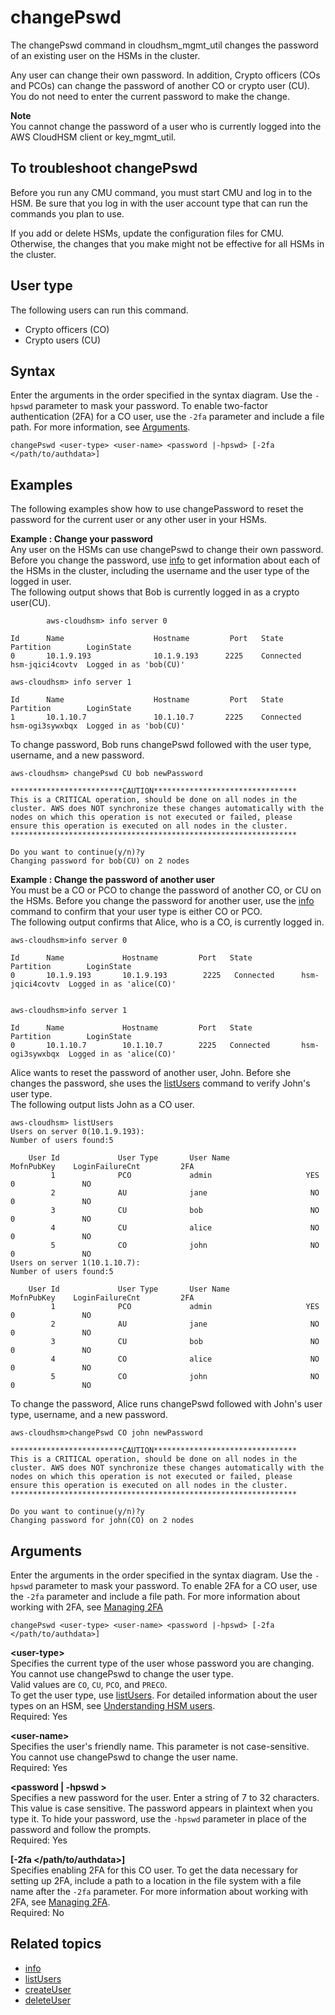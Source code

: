 # changePswd<a name="cloudhsm_mgmt_util-changePswd"></a>

The changePswd command in cloudhsm\_mgmt\_util changes the password of an existing user on the HSMs in the cluster\. 

Any user can change their own password\. In addition, Crypto officers \(COs and PCOs\) can change the password of another CO or crypto user \(CU\)\. You do not need to enter the current password to make the change\.

**Note**  
You cannot change the password of a user who is currently logged into the AWS CloudHSM client or key\_mgmt\_util\.

## To troubleshoot changePswd<a name="troubleshoot-changepassword"></a>

Before you run any CMU command, you must start CMU and log in to the HSM\. Be sure that you log in with the user account type that can run the commands you plan to use\.

If you add or delete HSMs, update the configuration files for CMU\. Otherwise, the changes that you make might not be effective for all HSMs in the cluster\.

## User type<a name="changePswd-userType"></a>

The following users can run this command\.
+ Crypto officers \(CO\)
+ Crypto users \(CU\)

## Syntax<a name="changePswd-syntax"></a>

Enter the arguments in the order specified in the syntax diagram\. Use the `-hpswd` parameter to mask your password\. To enable two\-factor authentication \(2FA\) for a CO user, use the `-2fa` parameter and include a file path\. For more information, see [Arguments](#changePswd-params)\.

```
changePswd <user-type> <user-name> <password |-hpswd> [-2fa </path/to/authdata>]
```

## Examples<a name="changePswd-examples"></a>

The following examples show how to use changePassword to reset the password for the current user or any other user in your HSMs\.

**Example : Change your password**  
Any user on the HSMs can use changePswd to change their own password\. Before you change the password, use [info](cloudhsm_mgmt_util-info.md) to get information about each of the HSMs in the cluster, including the username and the user type of the logged in user\.   
The following output shows that Bob is currently logged in as a crypto user\(CU\)\.  

```
        aws-cloudhsm> info server 0
        
Id      Name                    Hostname         Port   State           Partition        LoginState
0       10.1.9.193              10.1.9.193      2225    Connected       hsm-jqici4covtv  Logged in as 'bob(CU)'
        
aws-cloudhsm> info server 1
        
Id      Name                    Hostname         Port   State           Partition        LoginState
1       10.1.10.7               10.1.10.7       2225    Connected       hsm-ogi3sywxbqx  Logged in as 'bob(CU)'
```
To change password, Bob runs changePswd followed with the user type, username, and a new password\.  

```
aws-cloudhsm> changePswd CU bob newPassword

*************************CAUTION********************************
This is a CRITICAL operation, should be done on all nodes in the
cluster. AWS does NOT synchronize these changes automatically with the
nodes on which this operation is not executed or failed, please
ensure this operation is executed on all nodes in the cluster.
****************************************************************

Do you want to continue(y/n)?y
Changing password for bob(CU) on 2 nodes
```

**Example : Change the password of another user**  
You must be a CO or PCO to change the password of another CO, or CU on the HSMs\. Before you change the password for another user, use the [info](cloudhsm_mgmt_util-info.md) command to confirm that your user type is either CO or PCO\.  
The following output confirms that Alice, who is a CO, is currently logged in\.  

```
aws-cloudhsm>info server 0
        
Id      Name             Hostname         Port   State           Partition        LoginState
0       10.1.9.193       10.1.9.193        2225   Connected      hsm-jqici4covtv  Logged in as 'alice(CO)'
        

aws-cloudhsm>info server 1
        
Id      Name             Hostname         Port   State           Partition        LoginState
0       10.1.10.7        10.1.10.7        2225   Connected       hsm-ogi3sywxbqx  Logged in as 'alice(CO)'
```
 Alice wants to reset the password of another user, John\. Before she changes the password, she uses the [listUsers](cloudhsm_mgmt_util-listUsers.md) command to verify John's user type\.   
 The following output lists John as a CO user\.   

```
aws-cloudhsm> listUsers
Users on server 0(10.1.9.193):
Number of users found:5

    User Id             User Type       User Name            MofnPubKey    LoginFailureCnt         2FA
         1              PCO             admin                     YES               0               NO
         2              AU              jane                       NO               0               NO
         3              CU              bob                        NO               0               NO
         4              CU              alice                      NO               0               NO
         5              CO              john                       NO               0               NO
Users on server 1(10.1.10.7):
Number of users found:5

    User Id             User Type       User Name            MofnPubKey    LoginFailureCnt         2FA
         1              PCO             admin                     YES               0               NO
         2              AU              jane                       NO               0               NO
         3              CU              bob                        NO               0               NO
         4              CO              alice                      NO               0               NO
         5              CO              john                       NO               0               NO
```
To change the password, Alice runs changePswd followed with John's user type, username, and a new password\.  

```
aws-cloudhsm>changePswd CO john newPassword

*************************CAUTION********************************
This is a CRITICAL operation, should be done on all nodes in the
cluster. AWS does NOT synchronize these changes automatically with the
nodes on which this operation is not executed or failed, please
ensure this operation is executed on all nodes in the cluster.
****************************************************************

Do you want to continue(y/n)?y
Changing password for john(CO) on 2 nodes
```

## Arguments<a name="changePswd-params"></a>

Enter the arguments in the order specified in the syntax diagram\. Use the `-hpswd` parameter to mask your password\. To enable 2FA for a CO user, use the `-2fa` parameter and include a file path\. For more information about working with 2FA, see [Managing 2FA](manage-2fa.md)

```
changePswd <user-type> <user-name> <password |-hpswd> [-2fa </path/to/authdata>]
```

**<user\-type>**  
Specifies the current type of the user whose password you are changing\. You cannot use changePswd to change the user type\.   
Valid values are `CO`, `CU`, `PCO`, and `PRECO`\.  
To get the user type, use [listUsers](cloudhsm_mgmt_util-listUsers.md)\. For detailed information about the user types on an HSM, see [Understanding HSM users](manage-hsm-users.md#understanding-users)\.  
Required: Yes

**<user\-name>**  
Specifies the user's friendly name\. This parameter is not case\-sensitive\. You cannot use changePswd to change the user name\.   
Required: Yes

**<password \| \-hpswd >**  
Specifies a new password for the user\. Enter a string of 7 to 32 characters\. This value is case sensitive\. The password appears in plaintext when you type it\. To hide your password, use the `-hpswd` parameter in place of the password and follow the prompts\.   
Required: Yes

**\[\-2fa </path/to/authdata>\]**  
Specifies enabling 2FA for this CO user\. To get the data necessary for setting up 2FA, include a path to a location in the file system with a file name after the `-2fa` parameter\. For more information about working with 2FA, see [Managing 2FA](manage-2fa.md)\.  
Required: No

## Related topics<a name="changePswd-seealso"></a>
+ [info](cloudhsm_mgmt_util-info.md)
+ [listUsers](cloudhsm_mgmt_util-listUsers.md)
+ [createUser](cloudhsm_mgmt_util-createUser.md)
+ [deleteUser](cloudhsm_mgmt_util-deleteUser.md)